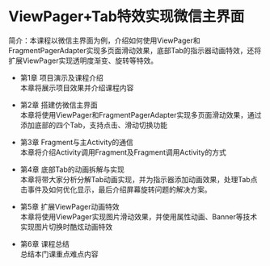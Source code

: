 # ViewPager+Tab特效实现微信主界面
简介：本课程以微信主界面为例，介绍如何使用ViewPager和FragmentPagerAdapter实现多页面滑动效果，底部Tab的指示器动画特效，还将扩展ViewPager实现透明度渐变、旋转等特效。 
* 第1章 项目演示及课程介绍  
  本章将展示项目效果并介绍课程内容
  
* 第2章 搭建仿微信主界面  
  本章将使用ViewPager和FragmentPagerAdapter实现多页面滑动效果，通过添加底部的四个Tab，支持点击、滑动切换功能
  
* 第3章 Fragment与主Activity的通信  
  本章将介绍Activity调用Fragment及Fragment调用Activity的方式
  
* 第4章 底部Tab的动画拆解与实现  
  本章将带大家分析分解Tab动画实现，并为指示器添加动画效果，处理Tab点击事件及如何优化显示，最后介绍屏幕旋转问题的解决方案。
  
* 第5章 扩展ViewPager动画特效  
  本章将使用ViewPager实现图片滑动效果，并使用属性动画、Banner等技术实现图片切换时酷炫动画特效
  
* 第6章 课程总结  
  总结本门课重点难点内容 
